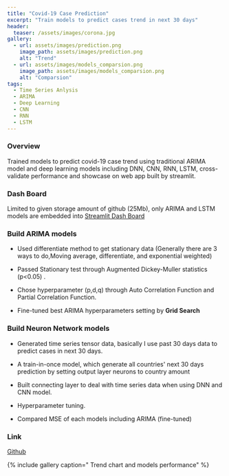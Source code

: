 ```yaml
---
title: "Covid-19 Case Prediction"
excerpt: "Train models to predict cases trend in next 30 days"
header:
  teaser: /assets/images/corona.jpg
gallery:
  - url: assets/images/prediction.png
    image_path: assets/images/prediction.png
    alt: "Trend"
  - url: assets/images/models_comparsion.png
    image_path: assets/images/models_comparsion.png
    alt: "Comparsion"
tags: 
  - Time Series Anlysis
  - ARIMA
  - Deep Learning
  - CNN
  - RNN
  - LSTM
---
```

### Overview

Trained models to predict covid-19 case trend using traditional ARIMA model and deep learning models including DNN, CNN, RNN, LSTM, cross-validate performance and showcase on web app built by streamlit.

### Dash Board

Limited to given storage amount of github (25Mb), only ARIMA and LSTM models are embedded into [Streamlit Dash Board](https://share.streamlit.io/scleeza/covid19visualization/app.py)

### Build ARIMA models

- Used differentiate method to get stationary data (Generally there are 3 ways to do,Moving average, differentiate, and exponential weighted)

- Passed Stationary test through Augmented Dickey-Muller statistics (p<0.05) .

- Chose hyperparameter (p,d,q) through Auto Correlation Function and Partial Correlation Function.
    
- Fine-tuned best ARIMA hyperparameters setting by **Grid Search**

### Build Neuron Network models

- Generated time series tensor data, basically I use past 30 days data to predict cases in next 30 days.

- A train-in-once model, which generate all countries' next 30 days prediction by setting output layer neurons to country amount

- Built connecting layer to deal with time series data when using DNN and CNN model.

- Hyperparameter tuning.

- Compared MSE of each models including ARIMA (fine-tuned)

### Link

[Github](https://github.com/scleeza/COVID19Visualization/)

{% include gallery caption=" Trend chart and models performance" %}